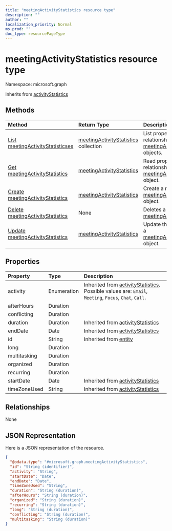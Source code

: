 ```yaml
---
title: "meetingActivityStatistics resource type"
description: ""
author: ""
localization_priority: Normal
ms.prod: ""
doc_type: resourcePageType
---
```


# meetingActivityStatistics resource type


Namespace: microsoft.graph




Inherits from [activityStatistics](../resources/activitystatistics.md)

## Methods
|Method|Return Type|Description|
|:---|:---|:---|
|[List meetingActivityStatisticses](../api/meetingactivitystatistics-list.md)|[meetingActivityStatistics](../resources/meetingactivitystatistics.md) collection|List properties and relationships of the [meetingActivityStatistics](../resources/meetingactivitystatistics.md) objects.|
|[Get meetingActivityStatistics](../api/meetingactivitystatistics-get.md)|[meetingActivityStatistics](../resources/meetingactivitystatistics.md)|Read properties and relationships of the [meetingActivityStatistics](../resources/meetingactivitystatistics.md) object.|
|[Create meetingActivityStatistics](../api/meetingactivitystatistics-create.md)|[meetingActivityStatistics](../resources/meetingactivitystatistics.md)|Create a new [meetingActivityStatistics](../resources/meetingactivitystatistics.md) object.|
|[Delete meetingActivityStatistics](../api/meetingactivitystatistics-delete.md)|None|Deletes a [meetingActivityStatistics](../resources/meetingactivitystatistics.md).|
|[Update meetingActivityStatistics](../api/meetingactivitystatistics-update.md)|[meetingActivityStatistics](../resources/meetingactivitystatistics.md)|Update the properties of a [meetingActivityStatistics](../resources/meetingactivitystatistics.md) object.|

## Properties
|Property|Type|Description|
|:---|:---|:---|
|activity|Enumeration| Inherited from [activityStatistics](../resources/activitystatistics.md). Possible values are: `Email`, `Meeting`, `Focus`, `Chat`, `Call`.|
|afterHours|Duration||
|conflicting|Duration||
|duration|Duration| Inherited from [activityStatistics](../resources/activitystatistics.md)|
|endDate|Date| Inherited from [activityStatistics](../resources/activitystatistics.md)|
|id|String| Inherited from [entity](../resources/entity.md)|
|long|Duration||
|multitasking|Duration||
|organized|Duration||
|recurring|Duration||
|startDate|Date| Inherited from [activityStatistics](../resources/activitystatistics.md)|
|timeZoneUsed|String| Inherited from [activityStatistics](../resources/activitystatistics.md)|

## Relationships
None

## JSON Representation
Here is a JSON representation of the resource.
<!-- {
  "blockType": "resource",
  "keyProperty": "id",
  "@odata.type": "microsoft.graph.meetingActivityStatistics",
  "baseType": "microsoft.graph.activityStatistics",
  "openType": false
}
-->
``` json
{
  "@odata.type": "#microsoft.graph.meetingActivityStatistics",
  "id": "String (identifier)",
  "activity": "String",
  "startDate": "Date",
  "endDate": "Date",
  "timeZoneUsed": "String",
  "duration": "String (duration)",
  "afterHours": "String (duration)",
  "organized": "String (duration)",
  "recurring": "String (duration)",
  "long": "String (duration)",
  "conflicting": "String (duration)",
  "multitasking": "String (duration)"
}
```

